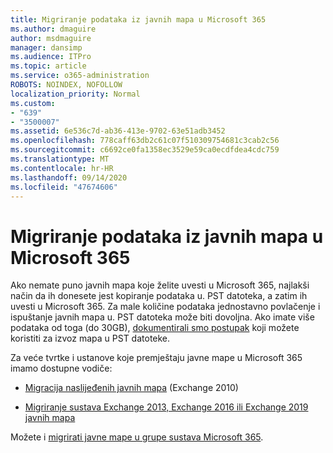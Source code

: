 ```yaml
---
title: Migriranje podataka iz javnih mapa u Microsoft 365
ms.author: dmaguire
author: msdmaguire
manager: dansimp
ms.audience: ITPro
ms.topic: article
ms.service: o365-administration
ROBOTS: NOINDEX, NOFOLLOW
localization_priority: Normal
ms.custom:
- "639"
- "3500007"
ms.assetid: 6e536c7d-ab36-413e-9702-63e51adb3452
ms.openlocfilehash: 778caff63db2c61c07f510309754681c3cab2c56
ms.sourcegitcommit: c6692ce0fa1358ec3529e59ca0ecdfdea4cdc759
ms.translationtype: MT
ms.contentlocale: hr-HR
ms.lasthandoff: 09/14/2020
ms.locfileid: "47674606"
---
```

# <a name="migrate-public-folder-data-to-microsoft-365"></a>Migriranje podataka iz javnih mapa u Microsoft 365

Ako nemate puno javnih mapa koje želite uvesti u Microsoft 365, najlakši način da ih donesete jest kopiranje podataka u. PST datoteka, a zatim ih uvesti u Microsoft 365. Za male količine podataka jednostavno povlačenje i ispuštanje javnih mapa u. PST datoteka može biti dovoljna. Ako imate više podataka od toga (do 30GB), [dokumentirali smo postupak](https://technet.microsoft.com/library/dn874017%28v=exchg.150%29.aspx) koji možete koristiti za izvoz mapa u PST datoteke.
  
Za veće tvrtke i ustanove koje premještaju javne mape u Microsoft 365 imamo dostupne vodiče:
  
- [Migracija naslijeđenih javnih mapa](https://docs.microsoft.com/exchange/collaboration-exo/public-folders/batch-migration-of-legacy-public-folders) (Exchange 2010)

- [Migriranje sustava Exchange 2013, Exchange 2016 ili Exchange 2019 javnih mapa](https://docs.microsoft.com/Exchange/collaboration/public-folders/migrate-to-exchange-online)

Možete i [migrirati javne mape u grupe sustava Microsoft 365](https://docs.microsoft.com/Exchange/collaboration/public-folders/migrate-to-office-365-groups).
  